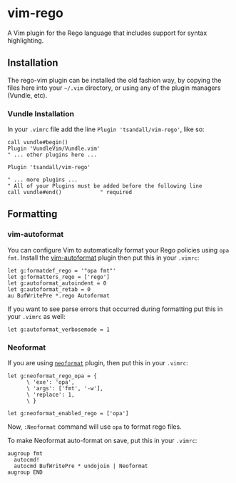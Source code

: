 # vim-rego

A Vim plugin for the Rego language that includes support for syntax highlighting.

## Installation

The rego-vim plugin can be installed the old fashion way, by copying the files here into your `~/.vim` directory, or
using any of the plugin managers (Vundle, etc).

### Vundle Installation

In your `.vimrc` file add the line `Plugin 'tsandall/vim-rego'`, like so:

```viml
call vundle#begin()
Plugin 'VundleVim/Vundle.vim'
" ... other plugins here ...

Plugin 'tsandall/vim-rego'

" ... more plugins ... 
" All of your Plugins must be added before the following line
call vundle#end()            " required
```

## Formatting

### vim-autoformat

You can configure Vim to automatically format your Rego policies using `opa
fmt`. Install the [vim-autoformat](https://github.com/Chiel92/vim-autoformat)
plugin then  put this in your `.vimrc`:

```viml
let g:formatdef_rego = '"opa fmt"'
let g:formatters_rego = ['rego']
let g:autoformat_autoindent = 0
let g:autoformat_retab = 0
au BufWritePre *.rego Autoformat
```

If you want to see parse errors that occurred during formatting put this in your
`.vimrc` as well:

```viml
let g:autoformat_verbosemode = 1
```

### Neoformat

If you are using [`neoformat`](https://github.com/sbdchd/neoformat) plugin, then put this in your `.vimrc`:

```viml
let g:neoformat_rego_opa = {
      \ 'exe': 'opa',
      \ 'args': ['fmt', '-w'],
      \ 'replace': 1,
      \ }

let g:neoformat_enabled_rego = ['opa']
```

Now, `:Neoformat` command will use `opa` to format rego files.

To make Neoformat auto-format on save, put this in your `.vimrc`:

```viml
augroup fmt
  autocmd!
  autocmd BufWritePre * undojoin | Neoformat
augroup END
```
